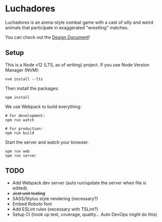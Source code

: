 # Luchadores

Luchadores is an arena-style combat game with a cast of silly and weird animals that participate in exaggerated "wrestling" matches.

You can check out the [Design Document](https://docs.google.com/document/d/1MlaYaygWPhbE7BNI9D7iT2IaouNDpXv2TJxrf_YoSdo/)!

## Setup

This is a Node v12 (LTS, as of writing) project. If you use Node Version Manager (NVM):

```
nvm install --lts
```

Then install the packages:

```
npm install
```

We use Webpack to build everything:

```
# For development:
npm run watch

# For production:
npm run build
```

Start the server and watch your browser.
```
npm run web
npm run server
```

## TODO

- Add Webpack dev server (auto run/update the server when file is edited).
- ~~Jest unit testing~~
- SASS/Stylus style rendering (necessary?)
- Embed Roboto font
- Add ESLint rules (necessary with TSLint?)
- Setup CI (hook up test, coverage, quality... Auto DevOps might do this)
